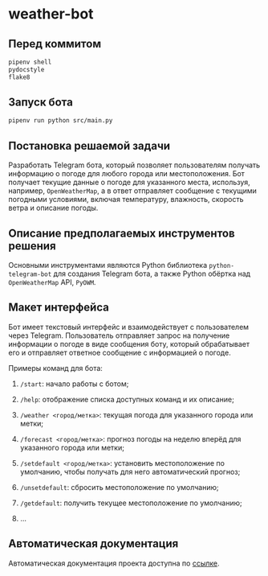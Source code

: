 # weather-bot

## Перед коммитом

``` bash
pipenv shell
pydocstyle
flake8
```

## Запуск бота

``` bash
pipenv run python src/main.py 
```

## Постановка решаемой задачи

Разработать Telegram бота, который позволяет пользователям получать информацию о погоде для любого города или
местоположения.
Бот получает текущие данные о погоде для указанного места, используя, например, `OpenWeatherMap`, а в ответ
отправляет сообщение с текущими погодными условиями, включая температуру, влажность, скорость ветра и описание погоды.

## Описание предполагаемых инструментов решения

Основными инструментами являются Python библиотека `python-telegram-bot` для создания Telegram бота, а также
Python обёртка над `OpenWeatherMap` API, `PyOWM`.

## Макет интерфейса

Бот имеет текстовый интерфейс и взаимодействует с пользователем через Telegram.
Пользователь отправляет запрос на получение информации о погоде в виде сообщения боту,
который обрабатывает его и отправляет ответное сообщение с информацией о погоде.

Примеры команд для бота:

1. `/start`: начало работы с ботом;

2. `/help`: отображение списка доступных команд и их описание;

3. `/weather <город/метка>`: текущая погода для указанного города или метки;

4. `/forecast <город/метка>`: прогноз погоды на неделю вперёд для указанного города или метки;

5. `/setdefault <город/метка>`: установить местоположение по умолчанию, чтобы получать для него автоматический прогноз;

6. `/unsetdefault`: сбросить местоположение по умолчанию;

7. `/getdefault`: получить текущее местоположение по умолчанию;

8. ...

## Автоматическая документация

Автоматическая документация проекта доступна по [ссылке](https://sidl419.github.io/weather-bot).
